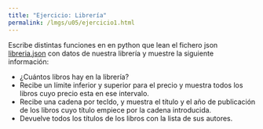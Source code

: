 ```yaml
---
title: "Ejercicio: Librería"
permalink: /lmgs/u05/ejercicio1.html
---
```


Escribe distintas funciones en en python que lean el fichero json [libreria.json](ej1.json) con datos de nuestra librería y muestre la siguiente información:

* ¿Cuántos libros hay en la librería?
* Recibe un límite inferior y superior para el precio y muestra todos los libros cuyo precio esta en ese intervalo.
* Recibe una cadena por tecldo, y muestra el título y el año de publicación de los libros cuyo título empiece por la cadena introducida.
* Devuelve todos los títulos de los libros con la lista de sus autores.
